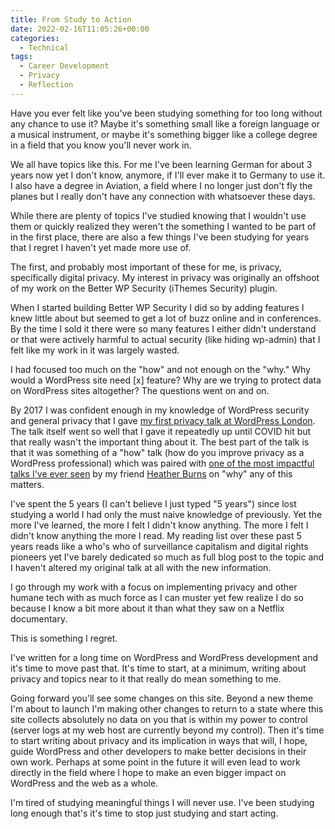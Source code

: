```yaml
---
title: From Study to Action
date: 2022-02-16T11:05:26+00:00
categories:
  - Technical
tags:
  - Career Development
  - Privacy
  - Reflection
---
```


Have you ever felt like you've been studying something for too long without any chance to use it? Maybe it's something small like a foreign language or a musical instrument, or maybe it's something bigger like a college degree in a field that you know you'll never work in.

We all have topics like this. For me I've been learning German for about 3 years now yet I don't know, anymore, if I'll ever make it to Germany to use it. I also have a degree in Aviation, a field where I no longer just don't fly the planes but I really don't have any connection with whatsoever these days.

While there are plenty of topics I've studied knowing that I wouldn't use them or quickly realized they weren't the something I wanted to be part of in the first place, there are also a few things I've been studying for years that I regret I haven't yet made more use of.

The first, and probably most important of these for me, is privacy, specifically digital privacy. My interest in privacy was originally an offshoot of my work on the Better WP Security (iThemes Security) plugin.

When I started building Better WP Security I did so by adding features I knew little about but seemed to get a lot of buzz online and in conferences. By the time I sold it there were so many features I either didn't understand or that were actively harmful to actual security (like hiding wp-admin) that I felt like my work in it was largely wasted.

I had focused too much on the "how" and not enough on the "why." Why would a WordPress site need [x] feature? Why are we trying to protect data on WordPress sites altogether? The questions went on and on.

By 2017 I was confident enough in my knowledge of WordPress security and general privacy that I gave [my first privacy talk at WordPress London][1]. The talk itself went so well that I gave it repeatedly up until COVID hit but that really wasn't the important thing about it. The best part of the talk is that it was something of a "how" talk (how do you improve privacy as a WordPress professional) which was paired with [one of the most impactful talks I've ever seen][2] by my friend [Heather Burns][3] on "why" any of this matters.

I've spent the 5 years (I can't believe I just typed "5 years") since lost studying a world I had only the must naive knowledge of previously. Yet the more I've learned, the more I felt I didn't know anything. The more I felt I didn't know anything the more I read. My reading list over these past 5 years reads like a who's who of surveillance capitalism and digital rights pioneers yet I've barely dedicated so much as full blog post to the topic and I haven't altered my original talk at all with the new information.

I go through my work with a focus on implementing privacy and other humane tech with as much force as I can muster yet few realize I do so because I know a bit more about it than what they saw on a Netflix documentary.

This is something I regret.

I've written for a long time on WordPress and WordPress development and it's time to move past that. It's time to start, at a minimum, writing about privacy and topics near to it that really do mean something to me.

Going forward you'll see some changes on this site. Beyond a new theme I'm about to launch I'm making other changes to return to a state where this site collects absolutely no data on you that is within my power to control (server logs at my web host are currently beyond my control). Then it's time to start writing about privacy and its implication in ways that will, I hope, guide WordPress and other developers to make better decisions in their own work. Perhaps at some point in the future it will even lead to work directly in the field where I hope to make an even bigger impact on WordPress and the web as a whole.

I'm tired of studying meaningful things I will never use. I've been studying long enough that's it's time to stop just studying and start acting.

 [1]: https://wordpress.tv/2017/06/02/chris-wiegman-encrypt-all-the-things-practical-encryption-from-ssl-to-email-and-beyond/
 [2]: https://wordpress.tv/2017/06/02/heather-burns-defensive-web-development-protecting-the-web-from-political-uncertainty/
 [3]: https://webdevlaw.uk
